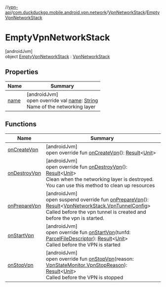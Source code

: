//[vpn-api](../../../../index.md)/[com.duckduckgo.mobile.android.vpn.network](../../index.md)/[VpnNetworkStack](../index.md)/[EmptyVpnNetworkStack](index.md)

# EmptyVpnNetworkStack

[androidJvm]\
object [EmptyVpnNetworkStack](index.md) : [VpnNetworkStack](../index.md)

## Properties

| Name | Summary |
|---|---|
| [name](name.md) | [androidJvm]<br>open override val [name](name.md): [String](https://kotlinlang.org/api/latest/jvm/stdlib/kotlin/-string/index.html)<br>Name of the networking layer |

## Functions

| Name | Summary |
|---|---|
| [onCreateVpn](on-create-vpn.md) | [androidJvm]<br>open override fun [onCreateVpn](on-create-vpn.md)(): [Result](https://kotlinlang.org/api/latest/jvm/stdlib/kotlin/-result/index.html)&lt;[Unit](https://kotlinlang.org/api/latest/jvm/stdlib/kotlin/-unit/index.html)&gt; |
| [onDestroyVpn](on-destroy-vpn.md) | [androidJvm]<br>open override fun [onDestroyVpn](on-destroy-vpn.md)(): [Result](https://kotlinlang.org/api/latest/jvm/stdlib/kotlin/-result/index.html)&lt;[Unit](https://kotlinlang.org/api/latest/jvm/stdlib/kotlin/-unit/index.html)&gt;<br>Clean when the networking layer is destroyed. You can use this method to clean up resources |
| [onPrepareVpn](on-prepare-vpn.md) | [androidJvm]<br>open suspend override fun [onPrepareVpn](on-prepare-vpn.md)(): [Result](https://kotlinlang.org/api/latest/jvm/stdlib/kotlin/-result/index.html)&lt;[VpnNetworkStack.VpnTunnelConfig](../-vpn-tunnel-config/index.md)&gt;<br>Called before the vpn tunnel is created and before the vpn is started. |
| [onStartVpn](on-start-vpn.md) | [androidJvm]<br>open override fun [onStartVpn](on-start-vpn.md)(tunfd: [ParcelFileDescriptor](https://developer.android.com/reference/kotlin/android/os/ParcelFileDescriptor.html)): [Result](https://kotlinlang.org/api/latest/jvm/stdlib/kotlin/-result/index.html)&lt;[Unit](https://kotlinlang.org/api/latest/jvm/stdlib/kotlin/-unit/index.html)&gt;<br>Called before the VPN is started |
| [onStopVpn](on-stop-vpn.md) | [androidJvm]<br>open override fun [onStopVpn](on-stop-vpn.md)(reason: [VpnStateMonitor.VpnStopReason](../../../com.duckduckgo.mobile.android.vpn.state/-vpn-state-monitor/-vpn-stop-reason/index.md)): [Result](https://kotlinlang.org/api/latest/jvm/stdlib/kotlin/-result/index.html)&lt;[Unit](https://kotlinlang.org/api/latest/jvm/stdlib/kotlin/-unit/index.html)&gt;<br>Called before the VPN is stopped |
